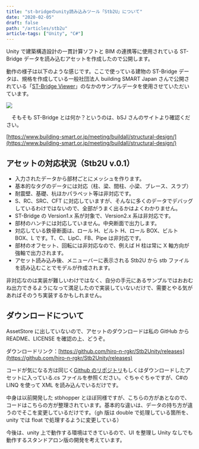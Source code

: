 ```yaml
---
title: "st-bridgeのunity読み込みツール「Stb2U」について"
date: "2020-02-05"
draft: false
path: "/articles/stb2u"
article-tags: ["Unity", "C#"]
---
```


Unity で建築構造設計の一貫計算ソフトと BIM の連携等に使用されている ST-Bridge データを読み込むアセットを作成したので公開します。

動作の様子は以下のような感じです。ここで使っている建物の ST-Bridge データは、規格を作成している一般社団法人 building SMART Japan さんで公開されている「[ST-Bridge Viewer](https://www.building-smart.or.jp/old/download/files/20171030_st.zip)」のなかのサンプルデータを使用させていただいています。

[![](https://1.bp.blogspot.com/-IIo29ddUg58/Xjoap7b_a9I/AAAAAAAABvg/KFJGHy6UBhE2tWtAPuN57ctc7PxLnLz4gCLcBGAsYHQ/s640/stb2u.gif)](https://1.bp.blogspot.com/-IIo29ddUg58/Xjoap7b_a9I/AAAAAAAABvg/KFJGHy6UBhE2tWtAPuN57ctc7PxLnLz4gCLcBGAsYHQ/s1600/stb2u.gif)

[](https://draft.blogger.com/null)　そもそも ST-Bridge とは何か？というのは、bSJ さんのサイトより確認ください。

[https://www.building-smart.or.jp/meeting/buildall/structural-design/](https://www.building-smart.or.jp/meeting/buildall/structural-design/)

## アセットの対応状況（Stb2U v.0.1）


- 入力されたデータから部材ごとにメッシュを作ります。
- 基本的なタグのデータには対応（柱、梁、間柱、小梁、ブレース、スラブ）
- 耐震壁、基礎、杭ほかパラペット等は非対応です。
- S、RC、SRC、CFT に対応していますが、そんなに多くのデータでデバッグしているわけではないので、全部がうまく出るかはよくわかりません。
- ST-Bridge の Version1.x 系が対象で、Version2.x 系は非対応です。
- 部材のハンチには対応していません。中央断面で出力します。
- 対応している鉄骨断面は、ロール H、ビルト H、ロール BOX、ビルト BOX、L です。T、C、LipC、FB、Pipe は非対応です。
- 部材のオフセット、回転には非対応なので、例えば H 柱は常に X 軸方向が強軸で出力されます。
- アセット読み込み後、メニューバーに表示される Stb2U から stb ファイルを読み込むことでモデルが作成されます。

非対応なのは実装が難しいわけではなく、自分の手元にあるサンプルではおおむね出力できるようになって満足したので実装していないだけで、需要とやる気があればそのうち実装するかもしれません。

## ダウンロードについて

AssetStore に出していないので、アセットのダウンロードは私の GitHub から README、LICENSE を確認の上、どうぞ。

ダウンロードリンク：[https://github.com/hiro-n-rgkr/Stb2Unity/releases](https://github.com/hiro-n-rgkr/Stb2Unity/releases)

コードが気になる方は同じく[Github のリポジトリ](https://github.com/hiro-n-rgkr/Stb2Unity)もしくはダウンロードしたアセットに入っている.cs ファイルを参照ください。ぐちゃぐちゃですが、C#の LINQ を使って XML を読み込んでいるだけです。

中身は以前開発した stbhopper とほぼ同様ですが、こちらの方があとなので、コードはこちらの方が整理されています。基本的な違いは、データの持ち方が違うのでそこを変更しているだけです。（gh 版は double で処理している箇所を、unity では float で処理するように変更している）

今後は、unity 上で動作する環境はできているので、UI を整理し Unity なしでも動作するスタンドアロン版の開発を考えています。
